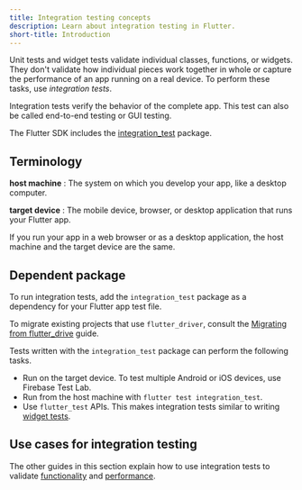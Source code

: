 ```yaml
---
title: Integration testing concepts
description: Learn about integration testing in Flutter.
short-title: Introduction
---
```


<?code-excerpt path-base="cookbook/testing/integration/introduction/"?>

Unit tests and widget tests validate individual classes,
functions, or widgets.
They don't validate how individual pieces work
together in whole or capture the performance
of an app running on a real device.
To perform these tasks, use *integration tests*.

Integration tests verify the behavior of the complete app.
This test can also be called end-to-end testing or GUI testing.

The Flutter SDK includes the [integration_test][] package.

## Terminology

**host machine**
: The system on which you develop your app, like a desktop computer.

**target device**
: The mobile device, browser, or desktop application that runs
your Flutter app.

  If you run your app in a web browser or as a desktop application,
  the host machine and the target device are the same.

## Dependent package

To run integration tests, add the `integration_test` package
as a dependency for your Flutter app test file.

To migrate existing projects that use `flutter_driver`,
consult the [Migrating from flutter_drive][] guide.

Tests written with the `integration_test` package 
can perform the following tasks.

* Run on the target device.
  To test multiple Android or iOS devices, use Firebase Test Lab.
* Run from the host machine with `flutter test integration_test`.
* Use `flutter_test` APIs. This makes integration tests
  similar to writing [widget tests][].

## Use cases for integration testing

The other guides in this section explain how to use integration tests to validate
[functionality][] and [performance][].

[functionality]: /testing/integration-tests/
[performance]: /cookbook/testing/integration/profiling/
[integration_test]: {{site.repo.flutter}}/tree/main/packages/integration_test
[Migrating from flutter_drive]:
    /release/breaking-changes/flutter-driver-migration
[widget tests]: /testing/overview#widget-tests
